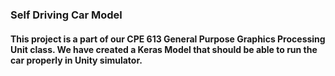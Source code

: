 ### Self Driving Car Model 

#### This project is a part of our CPE 613 General Purpose Graphics Processing Unit class. We have created a Keras Model that should be able to run the car properly in Unity simulator.
